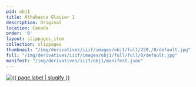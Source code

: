 ```yaml
---
pid: obj1
title: Athabasca Glacier 1
description: Original
location: Canada
order: '0'
layout: slippages_item
collection: slippages
thumbnail: "/img/derivatives/iiif/images/obj1/full/250,/0/default.jpg"
full: "/img/derivatives/iiif/images/obj1/full/full/0/default.jpg"
manifest: "/img/derivatives/iiif/obj1/manifest.json"
---
```


<div class='image-viewer'>
  <a href='{{ include.full_image | absolute_url }}'>
    <img class='item-full-image' src='{{ include.full_image | absolute_url }}' alt='{{ page.label | slugify }}'/>
  </a>
</div>
